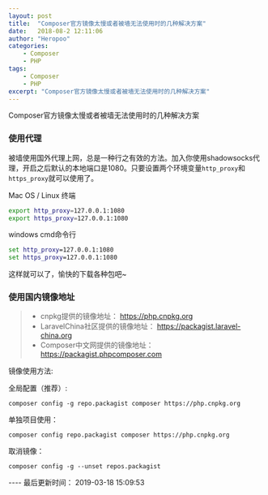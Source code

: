 ```yaml
---
layout: post
title:  "Composer官方镜像太慢或者被墙无法使用时的几种解决方案"
date:   2018-08-2 12:11:06
author: "Heropoo"
categories: 
    - Composer
    - PHP
tags:
    - Composer
    - PHP
excerpt: "Composer官方镜像太慢或者被墙无法使用时的几种解决方案"
---
```

Composer官方镜像太慢或者被墙无法使用时的几种解决方案

### 使用代理
被墙使用国外代理上网，总是一种行之有效的方法。加入你使用shadowsocks代理，开启之后默认的本地端口是1080。只要设置两个环境变量`http_proxy`和`https_proxy`就可以使用了。

Mac OS / Linux 终端
```bash
export http_proxy=127.0.0.1:1080
export https_proxy=127.0.0.1:1080
```
windows cmd命令行
```cmd
set http_proxy=127.0.0.1:1080
set https_proxy=127.0.0.1:1080
```

这样就可以了，愉快的下载各种包吧~

### 使用国内镜像地址
> * cnpkg提供的镜像地址： https://php.cnpkg.org
> * LaravelChina社区提供的镜像地址： https://packagist.laravel-china.org
> * Composer中文网提供的镜像地址： https://packagist.phpcomposer.com

镜像使用方法:

全局配置（推荐）:
```
composer config -g repo.packagist composer https://php.cnpkg.org
```

单独项目使用：
```
composer config repo.packagist composer https://php.cnpkg.org
```

取消镜像：
```
composer config -g --unset repos.packagist
```

---- 最后更新时间： 2019-03-18 15:09:53

